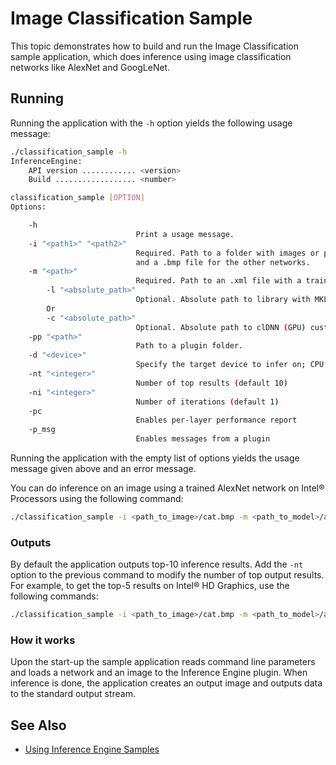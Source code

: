 # Image Classification Sample

This topic demonstrates how to build and run the Image Classification sample application, which does 
inference using image classification networks like AlexNet and GoogLeNet.

## Running

Running the application with the <code>-h</code> option yields the following usage message:
```sh
./classification_sample -h
InferenceEngine: 
    API version ............ <version>
    Build .................. <number>

classification_sample [OPTION]
Options:

    -h                      
                            Print a usage message.
    -i "<path1>" "<path2>"
                            Required. Path to a folder with images or path to an image files: a .ubyte file for LeNet
                            and a .bmp file for the other networks.
    -m "<path>"             
                            Required. Path to an .xml file with a trained model.
        -l "<absolute_path>"
                            Optional. Absolute path to library with MKL-DNN (CPU) custom layers (*.so).
        Or
        -c "<absolute_path>"
                            Optional. Absolute path to clDNN (GPU) custom layers config (*.xml).
    -pp "<path>"            
                            Path to a plugin folder.
    -d "<device>"           
                            Specify the target device to infer on; CPU, GPU, FPGA or MYRIAD is acceptable. Sample will look for a suitable plugin for device specified
    -nt "<integer>"         
                            Number of top results (default 10)
    -ni "<integer>"         
                            Number of iterations (default 1)
    -pc                     
                            Enables per-layer performance report
    -p_msg                  
                            Enables messages from a plugin

```

Running the application with the empty list of options yields the usage message given above and an error message.

You can do inference on an image using a trained AlexNet network on Intel&reg; Processors using the following command:
```sh
./classification_sample -i <path_to_image>/cat.bmp -m <path_to_model>/alexnet_fp32.xml
```

### Outputs

By default the application outputs top-10 inference results. 
Add the <code>-nt</code> option to the previous command to modify the number of top output results.
<br>For example, to get the top-5 results on Intel&reg; HD Graphics, use the following commands:
```sh
./classification_sample -i <path_to_image>/cat.bmp -m <path_to_model>/alexnet_fp32.xml -nt 5 -d GPU
```

### How it works

Upon the start-up the sample application reads command line parameters and loads a network and an image to the Inference 
Engine plugin. When inference is done, the application creates an 
output image and outputs data to the standard output stream.

## See Also 
* [Using Inference Engine Samples](./docs/Inference_Engine_Developer_Guide/Samples_Overview.md)
